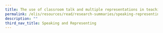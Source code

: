 ```yaml
---
title: The use of classroom talk and multiple representations in teaching Science
permalink: /elis/resources/read/research-summaries/speaking-representing/talks-and-representations-in-teaching/
description: ""
third_nav_title: Speaking and Representing
---
```

